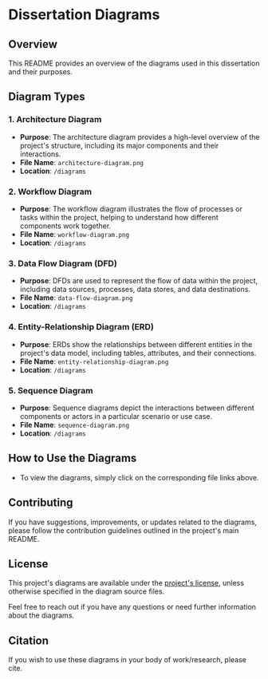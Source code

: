 # Dissertation Diagrams

## Overview

This README provides an overview of the diagrams used in this dissertation and their purposes.

## Diagram Types


### 1. **Architecture Diagram**

- **Purpose**: The architecture diagram provides a high-level overview of the project's structure, including its major components and their interactions.
- **File Name**: `architecture-diagram.png`
- **Location**: `/diagrams`

### 2. **Workflow Diagram**

- **Purpose**: The workflow diagram illustrates the flow of processes or tasks within the project, helping to understand how different components work together.
- **File Name**: `workflow-diagram.png`
- **Location**: `/diagrams`

### 3. **Data Flow Diagram (DFD)**

- **Purpose**: DFDs are used to represent the flow of data within the project, including data sources, processes, data stores, and data destinations.
- **File Name**: `data-flow-diagram.png`
- **Location**: `/diagrams`

### 4. **Entity-Relationship Diagram (ERD)**

- **Purpose**: ERDs show the relationships between different entities in the project's data model, including tables, attributes, and their connections.
- **File Name**: `entity-relationship-diagram.png`
- **Location**: `/diagrams`

### 5. **Sequence Diagram**

- **Purpose**: Sequence diagrams depict the interactions between different components or actors in a particular scenario or use case.
- **File Name**: `sequence-diagram.png`
- **Location**: `/diagrams`

## How to Use the Diagrams

- To view the diagrams, simply click on the corresponding file links above.

## Contributing

If you have suggestions, improvements, or updates related to the diagrams, please follow the contribution guidelines outlined in the project's main README.

## License

This project's diagrams are available under the [project's license](/LICENSE), unless otherwise specified in the diagram source files.

Feel free to reach out if you have any questions or need further information about the diagrams.

## Citation
If you wish to use these diagrams in your body of work/research, please cite.
